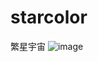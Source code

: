 # starcolor
繁星宇宙
![image](https://github.com/love99you/starcolor/assets/118249630/197a05fd-f7f3-4808-90e3-221bc80a2adc)
